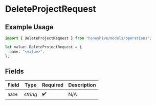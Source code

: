 # DeleteProjectRequest

## Example Usage

```typescript
import { DeleteProjectRequest } from "honeyhive/models/operations";

let value: DeleteProjectRequest = {
  name: "<value>",
};
```

## Fields

| Field              | Type               | Required           | Description        |
| ------------------ | ------------------ | ------------------ | ------------------ |
| `name`             | *string*           | :heavy_check_mark: | N/A                |